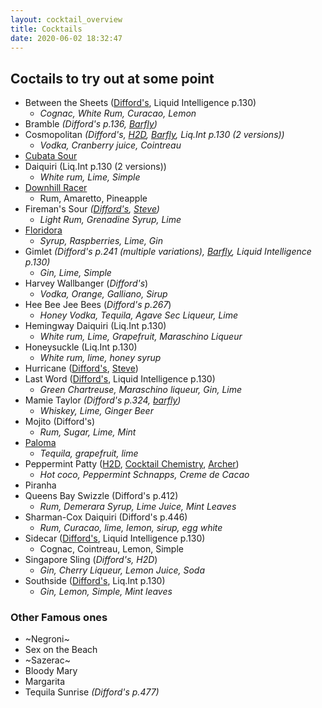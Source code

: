 ```yaml
---
layout: cocktail_overview
title: Cocktails
date: 2020-06-02 18:32:47
---
```


## Coctails to try out at some point

 - Between the Sheets ([Difford's](https://www.diffordsguide.com/cocktails/recipe/209/between-the-sheets), Liquid Intelligence p.130)
    - *Cognac, White Rum, Curacao, Lemon*
 - Bramble *(Difford's p.136, [Barfly](https://youtu.be/c6GV_vRlIIA?t=232))*
 - Cosmopolitan *(Difford's, [H2D](https://www.youtube.com/watch?v=vKv8cnh2ocU), [Barfly](https://youtu.be/c6GV_vRlIIA?t=30), Liq.Int p.130 (2 versions))*
    - *Vodka, Cranberry juice, Cointreau*
 - [Cubata Sour](https://www.reddit.com/r/cocktails/comments/b8z1ie/cubata_sour/)
 - Daiquiri (Liq.Int p.130 (2 versions))
    - *White rum, Lime, Simple*
 - [Downhill Racer](https://www.diffordsguide.com/cocktails/recipe/669/downhill-racer)
    - Rum, Amaretto, Pineapple
 - Fireman's Sour *([Difford's](https://www.diffordsguide.com/cocktails/recipe/2163/firemans-sour), [Steve](https://youtu.be/e70UZjwAmBg?t=459))*
    - *Light Rum, Grenadine Syrup, Lime*
 - [Floridora](https://youtu.be/c6GV_vRlIIA?t=154)
    - *Syrup, Raspberries, Lime, Gin*
 - Gimlet *(Difford's p.241 (multiple variations), [Barfly](https://youtu.be/c6GV_vRlIIA?t=98), Liquid Intelligence p.130)*
    - *Gin, Lime, Simple*
 - Harvey Wallbanger (*Difford's*)
    - *Vodka, Orange, Galliano, Sirup*
 - Hee Bee Jee Bees (*Difford's p.267*)
    - *Honey Vodka, Tequila, Agave Sec Liqueur, Lime*
 - Hemingway Daiquiri (Liq.Int p.130)
    - *White rum, Lime, Grapefruit, Maraschino Liqueur*
 - Honeysuckle (Liq.Int p.130)
    - *White rum, lime, honey syrup*
 - Hurricane ([Difford's](https://www.diffordsguide.com/cocktails/recipe/993/hurricane), [Steve](https://youtu.be/e70UZjwAmBg?t=214))
 - Last Word ([Difford's](https://www.diffordsguide.com/cocktails/recipe/1133/the-last-word-cocktail), Liquid Intelligence p.130)
    - *Green Chartreuse, Maraschino liqueur, Gin, Lime*
 - Mamie Taylor *(Difford's p.324, [barfly](https://youtu.be/c6GV_vRlIIA?t=498))*
    - *Whiskey, Lime, Ginger Beer*
 - Mojito (Difford's)
    - *Rum, Sugar, Lime, Mint*
 - [Paloma](https://www.diffordsguide.com/cocktails/recipe/1456/paloma)
    - *Tequila, grapefruit, lime*
 - Peppermint Patty ([H2D](https://www.youtube.com/watch?v=7y0814PNpq4), [Cocktail Chemistry](https://www.youtube.com/watch?v=njI5tHKd4v8), [Archer](https://www.youtube.com/watch?v=rouC_AbYcUE))
    - *Hot coco, Peppermint Schnapps, Creme de Cacao*
 - Piranha
 - Queens Bay Swizzle (Difford's p.412)
    - *Rum, Demerara Syrup, Lime Juice, Mint Leaves*
 - Sharman-Cox Daiquiri (Difford's p.446) 
    - *Rum, Curacao, lime, lemon, sirup, egg white*
 - Sidecar ([Diff](https://www.diffordsguide.com/cocktails/recipe/1773/sidecar-cocktail-diffords-spec)[ord's](https://www.diffordsguide.com/cocktails/recipe/4791/sidecar-classic-spec), Liquid Intelligence p.130)
    - Cognac, Cointreau, Lemon, Simple
 - Singapore Sling (*Difford's, H2D*)
    - *Gin, Cherry Liqueur, Lemon Juice, Soda*
 - Southside ([Difford's](https://www.diffordsguide.com/cocktails/recipe/2200/southside), Liq.Int p.130)
    - *Gin, Lemon, Simple, Mint leaves*
    

 ### Other Famous ones

 - ~Negroni~
 - Sex on the Beach
 - ~Sazerac~
 - Bloody Mary
 - Margarita
 - Tequila Sunrise *(Difford's p.477)*
     
      